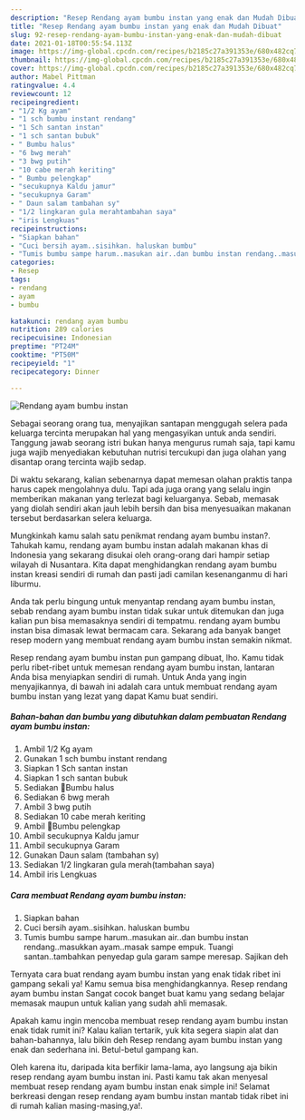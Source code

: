 ```yaml
---
description: "Resep Rendang ayam bumbu instan yang enak dan Mudah Dibuat"
title: "Resep Rendang ayam bumbu instan yang enak dan Mudah Dibuat"
slug: 92-resep-rendang-ayam-bumbu-instan-yang-enak-dan-mudah-dibuat
date: 2021-01-18T00:55:54.113Z
image: https://img-global.cpcdn.com/recipes/b2185c27a391353e/680x482cq70/rendang-ayam-bumbu-instan-foto-resep-utama.jpg
thumbnail: https://img-global.cpcdn.com/recipes/b2185c27a391353e/680x482cq70/rendang-ayam-bumbu-instan-foto-resep-utama.jpg
cover: https://img-global.cpcdn.com/recipes/b2185c27a391353e/680x482cq70/rendang-ayam-bumbu-instan-foto-resep-utama.jpg
author: Mabel Pittman
ratingvalue: 4.4
reviewcount: 12
recipeingredient:
- "1/2 Kg ayam"
- "1 sch bumbu instant rendang"
- "1 Sch santan instan"
- "1 sch santan bubuk"
- " Bumbu halus"
- "6 bwg merah"
- "3 bwg putih"
- "10 cabe merah keriting"
- " Bumbu pelengkap"
- "secukupnya Kaldu jamur"
- "secukupnya Garam"
- " Daun salam tambahan sy"
- "1/2 lingkaran gula merahtambahan saya"
- "iris Lengkuas"
recipeinstructions:
- "Siapkan bahan"
- "Cuci bersih ayam..sisihkan. haluskan bumbu"
- "Tumis bumbu sampe harum..masukan air..dan bumbu instan rendang..masukkan ayam..masak sampe empuk. Tuangi santan..tambahkan penyedap gula garam sampe meresap. Sajikan deh"
categories:
- Resep
tags:
- rendang
- ayam
- bumbu

katakunci: rendang ayam bumbu 
nutrition: 289 calories
recipecuisine: Indonesian
preptime: "PT24M"
cooktime: "PT50M"
recipeyield: "1"
recipecategory: Dinner

---
```



![Rendang ayam bumbu instan](https://img-global.cpcdn.com/recipes/b2185c27a391353e/680x482cq70/rendang-ayam-bumbu-instan-foto-resep-utama.jpg)

Sebagai seorang orang tua, menyajikan santapan menggugah selera pada keluarga tercinta merupakan hal yang mengasyikan untuk anda sendiri. Tanggung jawab seorang istri bukan hanya mengurus rumah saja, tapi kamu juga wajib menyediakan kebutuhan nutrisi tercukupi dan juga olahan yang disantap orang tercinta wajib sedap.

Di waktu  sekarang, kalian sebenarnya dapat memesan olahan praktis tanpa harus capek mengolahnya dulu. Tapi ada juga orang yang selalu ingin memberikan makanan yang terlezat bagi keluarganya. Sebab, memasak yang diolah sendiri akan jauh lebih bersih dan bisa menyesuaikan makanan tersebut berdasarkan selera keluarga. 



Mungkinkah kamu salah satu penikmat rendang ayam bumbu instan?. Tahukah kamu, rendang ayam bumbu instan adalah makanan khas di Indonesia yang sekarang disukai oleh orang-orang dari hampir setiap wilayah di Nusantara. Kita dapat menghidangkan rendang ayam bumbu instan kreasi sendiri di rumah dan pasti jadi camilan kesenanganmu di hari liburmu.

Anda tak perlu bingung untuk menyantap rendang ayam bumbu instan, sebab rendang ayam bumbu instan tidak sukar untuk ditemukan dan juga kalian pun bisa memasaknya sendiri di tempatmu. rendang ayam bumbu instan bisa dimasak lewat bermacam cara. Sekarang ada banyak banget resep modern yang membuat rendang ayam bumbu instan semakin nikmat.

Resep rendang ayam bumbu instan pun gampang dibuat, lho. Kamu tidak perlu ribet-ribet untuk memesan rendang ayam bumbu instan, lantaran Anda bisa menyiapkan sendiri di rumah. Untuk Anda yang ingin menyajikannya, di bawah ini adalah cara untuk membuat rendang ayam bumbu instan yang lezat yang dapat Kamu buat sendiri.

<!--inarticleads1-->

##### Bahan-bahan dan bumbu yang dibutuhkan dalam pembuatan Rendang ayam bumbu instan:

1. Ambil 1/2 Kg ayam
1. Gunakan 1 sch bumbu instant rendang
1. Siapkan 1 Sch santan instan
1. Siapkan 1 sch santan bubuk
1. Sediakan  📌Bumbu halus
1. Sediakan 6 bwg merah
1. Ambil 3 bwg putih
1. Sediakan 10 cabe merah keriting
1. Ambil  📌Bumbu pelengkap
1. Ambil secukupnya Kaldu jamur
1. Ambil secukupnya Garam
1. Gunakan  Daun salam (tambahan sy)
1. Sediakan 1/2 lingkaran gula merah(tambahan saya)
1. Ambil iris Lengkuas




<!--inarticleads2-->

##### Cara membuat Rendang ayam bumbu instan:

1. Siapkan bahan
1. Cuci bersih ayam..sisihkan. haluskan bumbu
1. Tumis bumbu sampe harum..masukan air..dan bumbu instan rendang..masukkan ayam..masak sampe empuk. Tuangi santan..tambahkan penyedap gula garam sampe meresap. Sajikan deh




Ternyata cara buat rendang ayam bumbu instan yang enak tidak ribet ini gampang sekali ya! Kamu semua bisa menghidangkannya. Resep rendang ayam bumbu instan Sangat cocok banget buat kamu yang sedang belajar memasak maupun untuk kalian yang sudah ahli memasak.

Apakah kamu ingin mencoba membuat resep rendang ayam bumbu instan enak tidak rumit ini? Kalau kalian tertarik, yuk kita segera siapin alat dan bahan-bahannya, lalu bikin deh Resep rendang ayam bumbu instan yang enak dan sederhana ini. Betul-betul gampang kan. 

Oleh karena itu, daripada kita berfikir lama-lama, ayo langsung aja bikin resep rendang ayam bumbu instan ini. Pasti kamu tak akan menyesal membuat resep rendang ayam bumbu instan enak simple ini! Selamat berkreasi dengan resep rendang ayam bumbu instan mantab tidak ribet ini di rumah kalian masing-masing,ya!.

